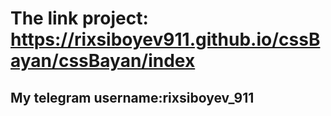 # The link project: https://rixsiboyev911.github.io/cssBayan/cssBayan/index
## My telegram username:rixsiboyev_911
